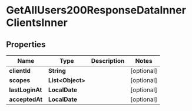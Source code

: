 

# GetAllUsers200ResponseDataInnerClientsInner


## Properties

| Name | Type | Description | Notes |
|------------ | ------------- | ------------- | -------------|
|**clientId** | **String** |  |  [optional] |
|**scopes** | **List&lt;Object&gt;** |  |  [optional] |
|**lastLoginAt** | **LocalDate** |  |  [optional] |
|**acceptedAt** | **LocalDate** |  |  [optional] |



